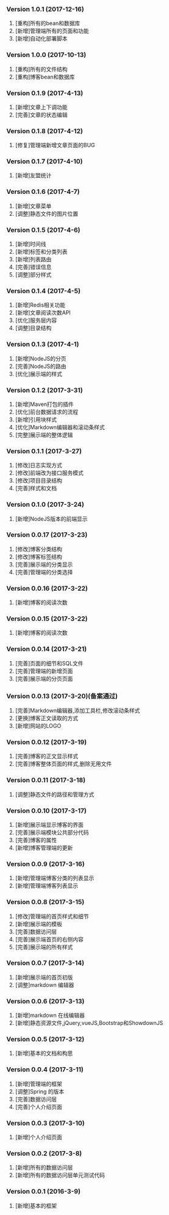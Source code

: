 ### Version 1.0.1 (2017-12-16)
1. [重构]所有的bean和数据库
2. [新增]管理端所有的页面和功能
3. [新增]自动化部署脚本

### Version 1.0.0 (2017-10-13)
1. [重构]所有的文件结构
2. [重构]博客bean和数据库

### Version 0.1.9 (2017-4-13)
1. [新增]文章上下调功能
2. [完善]文章的状态编辑

### Version 0.1.8 (2017-4-12)
1. [修复]管理端新增文章页面的BUG

### Version 0.1.7 (2017-4-10)
1. [新增]友盟统计

### Version 0.1.6 (2017-4-7)
1. [新增]文章菜单
2. [调整]静态文件的图片位置

### Version 0.1.5 (2017-4-6)
1. [新增]时间线
2. [新增]标签和分类列表
3. [新增]列表路由
4. [完善]错误信息
5. [调整]部分样式

### Version 0.1.4 (2017-4-5)
1. [新增]Redis相关功能
2. [新增]文章阅读次数API
3. [优化]服务层内容
4. [调整]目录结构

### Version 0.1.3 (2017-4-1)
1. [新增]NodeJS的分页
2. [完善]NodeJS的路由
3. [优化]展示端的样式

### Version 0.1.2 (2017-3-31)
1. [新增]Maven打包的插件
2. [优化]前台数据请求的流程
3. [新增]引用块样式
4. [优化]Markdown编辑器和滚动条样式
5. [完整]展示端的整体逻辑

### Version 0.1.1 (2017-3-27)
1. [修改]日志实现方式
2. [修改]前端改为接口服务模式
3. [修改]项目目录结构
4. [完善]样式和文档

### Version 0.1.0 (2017-3-24)
1. [新增]NodeJS版本的前端显示

### Version 0.0.17 (2017-3-23)
1. [修改]博客分类结构
2. [修改]博客标签结构
3. [完善]展示端的分类显示
4. [完善]管理端的分类选择

### Version 0.0.16 (2017-3-22)
1. [新增]博客的阅读次数

### Version 0.0.15 (2017-3-22)
1. [新增]博客的阅读次数

### Version 0.0.14 (2017-3-21)
1. [完善]页面的细节和SQL文件
2. [完善]管理端的新增页面
3. [完善]展示端的分页页面

### Version 0.0.13 (2017-3-20)(备案通过)
1. [完善]Markdown编辑器,添加工具栏,修改滚动条样式
2. [更换]博客正文读取的方式
3. [新增]网站的LOGO

### Version 0.0.12 (2017-3-19)
1. [完善]博客的正文显示样式
2. [完善]博客整体页面的样式,删除无用文件

### Version 0.0.11 (2017-3-18)
1. [调整]静态文件的路径和管理方式

### Version 0.0.10 (2017-3-17)
1. [新增]展示端显示博客的界面
2. [完善]展示端模块公共部分代码
3. [完善]博客的属性
4. [新增]博客管理端的更新

### Version 0.0.9  (2017-3-16)
1. [新增]管理端博客分类的列表显示
1. [新增]管理端博客列表显示

### Version 0.0.8  (2017-3-15)
1. [修改]管理端的首页样式和细节
2. [新增]展示端的模板
3. [完善]数据访问层
4. [完善]展示端首页的右侧内容
5. [完善]展示端的所有样式            

### Version 0.0.7  (2017-3-14)
1. [新增]展示端的首页初版
2. [调整]markdown 编辑器

### Version 0.0.6  (2017-3-13)
1. [新增]markdown 在线编辑器
2. [新增]静态资源文件,jQuery,vueJS,Bootstrap和ShowdownJS

### Version 0.0.5  (2017-3-12)
1. [新增]基本的文档和构思

### Version 0.0.4  (2017-3-11)
1. [新增]管理端的框架
2. [调整]Spring 的版本
3. [完善]数据访问层
4. [完善]个人介绍页面

### Version 0.0.3  (2017-3-10)
1. [新增]个人介绍页面
           
### Version 0.0.2  (2017-3-8)
1. [新增]所有的数据访问层
2. [新增]所有的数据访问层单元测试代码

### Version 0.0.1  (2016-3-9)
1. [新增]基本的框架